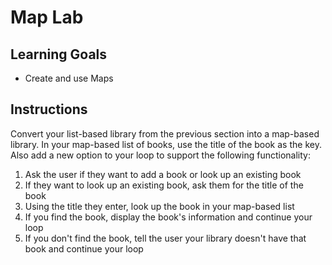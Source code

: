 # Map Lab

## Learning Goals

- Create and use Maps

## Instructions

Convert your list-based library from the previous section into a map-based
library. In your map-based list of books, use the title of the book as the key.
Also add a new option to your loop to support the following functionality:

1. Ask the user if they want to add a book or look up an existing book
2. If they want to look up an existing book, ask them for the title of the book
3. Using the title they enter, look up the book in your map-based list
4. If you find the book, display the book's information and continue your loop
5. If you don't find the book, tell the user your library doesn't have that book
   and continue your loop
